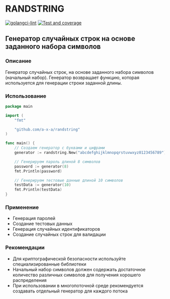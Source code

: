 # RANDSTRING

[![golangci-lint](https://github.com/a-x-a/randstring/actions/workflows/golangci-lint.yml/badge.svg)](https://github.com/a-x-a/randstring/actions/workflows/golangci-lint.yml)
[![Test and coverage](https://github.com/a-x-a/randstring/actions/workflows/codecovtest.yml/badge.svg)](https://github.com/a-x-a/randstring/actions/workflows/codecovtest.yml)

## Генератор случайных строк на основе заданного набора символов

### Описание

Генератор случайных строк, на основе заданного набора символов (начальный набор). Генератор возвращает функцию, которая используется для генерации строки заданной длины.

### Использование

```go
package main

import (
	"fmt"

	"github.com/a-x-a/randstring"
)

func main() {
	// Создаем генератор с буквами и цифрами
	generator := randstring.New("abcdefghijklmnopqrstuvwxyz0123456789")

	// Генерируем пароль длиной 8 символов
	password := generator(8)
	fmt.Println(password)

	// Генерируем тестовые данные длиной 10 символов
	testData := generator(10)
	fmt.Println(testData)
}
```

### Применение

- Генерация паролей
- Создание тестовых данных
- Генерация случайных идентификаторов
- Создание случайных строк для валидации

### Рекомендации

- Для криптографической безопасности используйте специализированные библиотеки
- Начальный набор символов должен содержать достаточное количество различных символов для получения хорошего распределения
- При использовании в многопоточной среде рекомендуется создавать отдельный генератор для каждого потока
